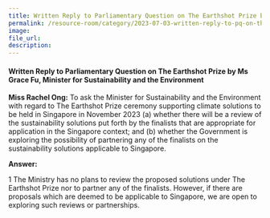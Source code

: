 ```yaml
---  
title: Written Reply to Parliamentary Question on The Earthshot Prize by Ms Grace Fu, Minister for Sustainability and the Environment
permalink: /resource-room/category/2023-07-03-written-reply-to-pq-on-the-earthshot-prize
image:  
file_url:  
description:  
---  
```

#### Written Reply to Parliamentary Question on The Earthshot Prize by Ms Grace Fu, Minister for Sustainability and the Environment

**Miss Rachel Ong:** To ask the Minister for Sustainability and the Environment with regard to The Earthshot Prize ceremony supporting climate solutions to be held in Singapore in November 2023 (a) whether there will be a review of the sustainability solutions put forth by the finalists that are appropriate for application in the Singapore context; and (b) whether the Government is exploring the possibility of partnering any of the finalists on the sustainability solutions applicable to Singapore.

**Answer:**

1 The Ministry has no plans to review the proposed solutions under The Earthshot Prize nor to partner any of the finalists. However, if there are proposals which are deemed to be applicable to Singapore, we are open to exploring such reviews or partnerships.
